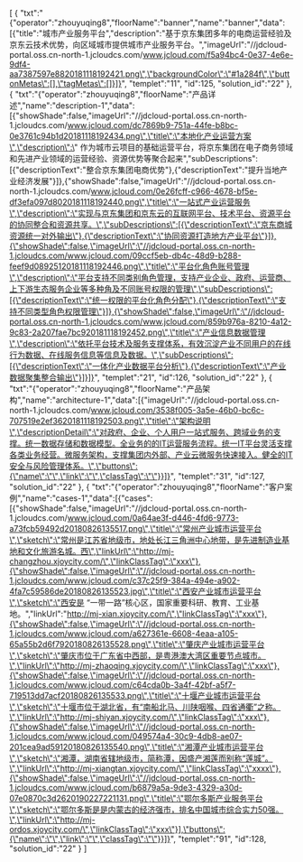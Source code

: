 [
	{
		"txt":"{\"operator\":\"zhouyuqing8\",\"floorName\":\"banner\",\"name\":\"banner\",\"data\":[{\"title\":\"城市产业服务平台\",\"description\":\"基于京东集团多年的电商运营经验及京东云技术优势，向区域城市提供城市产业服务平台。\",\"imageUrl\":\"//jdcloud-portal.oss.cn-north-1.jcloudcs.com/www.jcloud.com/f5a94bc4-0e37-4e6e-9df4-aa7387597e8820181118192421.png\",\"backgroundColor\":\"#1a284f\",\"buttonMetas\":[],\"tagMetas\":[]}]}",
		"templet":"11",
		"id":125,
		"solution_id":"22"
	},
	{
		"txt":"{\"operator\":\"zhouyuqing8\",\"floorName\":\"产品详述\",\"name\":\"description-1\",\"data\":[{\"showShade\":false,\"imageUrl\":\"//jdcloud-portal.oss.cn-north-1.jcloudcs.com/www.jcloud.com/dc7869b9-751a-44fe-b8bc-0e3761c94b1d20181118192434.png\",\"title\":\"本地化产业运营方案\",\"description\":\" 作为城市云项目的基础运营平台，将京东集团在电子商务领域和先进产业领域的运营经验、资源优势等聚合起来\",\"subDescriptions\":[{\"descriptionText\":\"整合京东集团电商优势\"},{\"descriptionText\":\"提升当地产业经济发展\"}]},{\"showShade\":false,\"imageUrl\":\"//jdcloud-portal.oss.cn-north-1.jcloudcs.com/www.jcloud.com/0e26fcff-c966-4678-bf5e-df3efa097d8020181118192440.png\",\"title\":\"一站式产业运营服务\",\"description\":\"实现与京东集团和京东云的互联网平台、技术平台、资源平台的协同整合和资源共享。\",\"subDescriptions\":[{\"descriptionText\":\"京东商城资源统一对外输出\"},{\"descriptionText\":\"协同资源打造地方产业平台\"}]},{\"showShade\":false,\"imageUrl\":\"//jdcloud-portal.oss.cn-north-1.jcloudcs.com/www.jcloud.com/09ccf5eb-db4c-48d9-b288-feef9d08925120181118192446.png\",\"title\":\"平台化角色账号管理\",\"description\":\"平台支持不同类别角色管理，支持产业企业、政府、运营商、上下游生态服务企业等多种角及不同账号权限的管理\",\"subDescriptions\":[{\"descriptionText\":\"统一权限的平台化角色分配\"},{\"descriptionText\":\"支持不同类型角色权限管理\"}]},{\"showShade\":false,\"imageUrl\":\"//jdcloud-portal.oss.cn-north-1.jcloudcs.com/www.jcloud.com/859b976a-8210-4a12-9c83-2a207fae7bc920181118192452.png\",\"title\":\"产业信息数据管理\",\"description\":\"依托平台技术及服务支撑体系，有效沉淀产业不同用户的在线行为数据、在线服务信息等信息及数据。\",\"subDescriptions\":[{\"descriptionText\":\"一体化产业数据平台分析\"},{\"descriptionText\":\"产业数据聚集整合输出\"}]}]}",
		"templet":"21",
		"id":126,
		"solution_id":"22"
	},
	{
		"txt":"{\"operator\":\"zhouyuqing8\",\"floorName\":\"产品架构\",\"name\":\"architecture-1\",\"data\":[{\"imageUrl\":\"//jdcloud-portal.oss.cn-north-1.jcloudcs.com/www.jcloud.com/3538f005-3a5e-46b0-bc6c-707519e2ef3620181118192503.png\",\"title\":\"架构说明\",\"descriptionDetail\":\"对政府、企业、个人用户一站式服务、跨域业务的支撑。统一数据存储和数据模型。全业务的的IT运营服务流程。统一IT平台灵活支撑各类业务经营。微服务架构，支撑集团内外部、产业云微服务快速接入。健全的IT安全与风险管理体系。\",\"buttons\":{\"name\":\"\",\"link\":\"\",\"classTag\":\"\"}}]}",
		"templet":"31",
		"id":127,
		"solution_id":"22"
	},
	{
		"txt":"{\"operator\":\"zhouyuqing8\",\"floorName\":\"客户案例\",\"name\":\"cases-1\",\"data\":[{\"cases\":[{\"showShade\":false,\"imageUrl\":\"//jdcloud-portal.oss.cn-north-1.jcloudcs.com/www.jcloud.com/0a64ae3f-d446-4fd6-9773-a73fcb59492d20180826135517.png\",\"title\":\"常州产业城市运营平台\",\"sketch\":\"常州是江苏省地级市，地处长江三角洲中心地带，是先进制造业基地和文化旅游名城。西\",\"linkUrl\":\"http://mj-changzhou.xjoycity.com/\",\"linkClassTag\":\"xxx\"},{\"showShade\":false,\"imageUrl\":\"//jdcloud-portal.oss.cn-north-1.jcloudcs.com/www.jcloud.com/c37c25f9-384a-494e-a902-4fa7c59586de20180826135523.jpg\",\"title\":\"西安产业城市运营平台\",\"sketch\":\"西安是 “一带一路”核心区，国家重要科研、教育、工业基地。\",\"linkUrl\":\"http://mj-xian.xjoycity.com/\",\"linkClassTag\":\"xxx\"},{\"showShade\":false,\"imageUrl\":\"//jdcloud-portal.oss.cn-north-1.jcloudcs.com/www.jcloud.com/a627361e-6608-4eaa-a105-65a55b2d6f7920180826135528.png\",\"title\":\"肇庆产业城市运营平台\",\"sketch\":\"肇庆市位于广东省中西部，是粤港澳大湾区重要节点城市。\",\"linkUrl\":\"http://mj-zhaoqing.xjoycity.com/\",\"linkClassTag\":\"xxx\"},{\"showShade\":false,\"imageUrl\":\"//jdcloud-portal.oss.cn-north-1.jcloudcs.com/www.jcloud.com/c64cda0b-3a4f-42bf-a5f7-719513dd7acf20180826135533.png\",\"title\":\"十堰产业城市运营平台\",\"sketch\":\"十堰市位于湖北省，有“南船北马、川陕咽喉、四省通衢”之称。\",\"linkUrl\":\"http://mj-shiyan.xjoycity.com/\",\"linkClassTag\":\"xxx\"},{\"showShade\":false,\"imageUrl\":\"//jdcloud-portal.oss.cn-north-1.jcloudcs.com/www.jcloud.com/049574a4-30c9-4db8-ae07-201cea9ad59120180826135540.png\",\"title\":\"湘潭产业城市运营平台\",\"sketch\":\"湘潭，湖南省辖地级市，简称潭，因盛产湘莲而别称“莲城”。\",\"linkUrl\":\"http://mj-xiangtan.xjoycity.com/\",\"linkClassTag\":\"xxxx\"},{\"showShade\":false,\"imageUrl\":\"//jdcloud-portal.oss.cn-north-1.jcloudcs.com/www.jcloud.com/b6879a5a-9de3-4329-a30d-07e0870c3d2620190227221131.png\",\"title\":\"鄂尔多斯产业服务平台\",\"sketch\":\"鄂尔多斯是是内蒙古的经济强市，排名中国城市综合实力50强。\",\"linkUrl\":\"http://mj-ordos.xjoycity.com/\",\"linkClassTag\":\"xxx\"}],\"buttons\":{\"name\":\"\",\"link\":\"\",\"classTag\":\"\"}}]}",
		"templet":"91",
		"id":128,
		"solution_id":"22"
	}
]